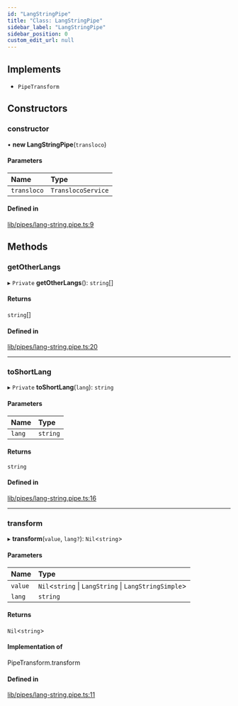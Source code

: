 ```yaml
---
id: "LangStringPipe"
title: "Class: LangStringPipe"
sidebar_label: "LangStringPipe"
sidebar_position: 0
custom_edit_url: null
---
```


## Implements

- `PipeTransform`

## Constructors

### constructor

• **new LangStringPipe**(`transloco`)

#### Parameters

| Name | Type |
| :------ | :------ |
| `transloco` | `TranslocoService` |

#### Defined in

[lib/pipes/lang-string.pipe.ts:9](https://github.com/cognizone/ng-cognizone/blob/0401c67/libs/transloco-langstring/src/lib/pipes/lang-string.pipe.ts#L9)

## Methods

### getOtherLangs

▸ `Private` **getOtherLangs**(): `string`[]

#### Returns

`string`[]

#### Defined in

[lib/pipes/lang-string.pipe.ts:20](https://github.com/cognizone/ng-cognizone/blob/0401c67/libs/transloco-langstring/src/lib/pipes/lang-string.pipe.ts#L20)

___

### toShortLang

▸ `Private` **toShortLang**(`lang`): `string`

#### Parameters

| Name | Type |
| :------ | :------ |
| `lang` | `string` |

#### Returns

`string`

#### Defined in

[lib/pipes/lang-string.pipe.ts:16](https://github.com/cognizone/ng-cognizone/blob/0401c67/libs/transloco-langstring/src/lib/pipes/lang-string.pipe.ts#L16)

___

### transform

▸ **transform**(`value`, `lang?`): `Nil`<`string`\>

#### Parameters

| Name | Type |
| :------ | :------ |
| `value` | `Nil`<`string` \| `LangString` \| `LangStringSimple`\> |
| `lang` | `string` |

#### Returns

`Nil`<`string`\>

#### Implementation of

PipeTransform.transform

#### Defined in

[lib/pipes/lang-string.pipe.ts:11](https://github.com/cognizone/ng-cognizone/blob/0401c67/libs/transloco-langstring/src/lib/pipes/lang-string.pipe.ts#L11)
